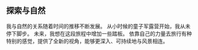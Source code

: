 ## 探索与自然

我与自然的关系随着时间的推移不断发展。
从小时候的童子军露营开始，我从未停下脚步。
未来，我想在这段旅程中增加一些踏板。
依靠自己的力量去旅行有种特别的感觉，提供了全新的视角，能够更深入、可持续地与风景相连。

